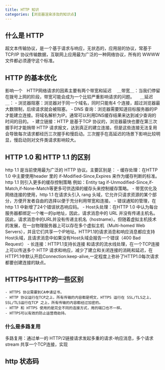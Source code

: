 ```yaml
---
title: HTTP 知识
categories: [浏览器渲染涉及的知识点]
---
```


## 什么是 HTTP 

超文本传输协议，是一个基于请求与响应，无状态的，应用层的协议，常基于 TCP/IP 协议传输数据，互联网上应用最为广泛的一种网络协议，所有的 WWWW 文件都必须遵守这个标准。

## HTTP 的基本优化
影响一个　HTTP网络请求的因素主要有两个带宽和延迟
　＿带宽＿：当我们停留在拨号上网的阶段，带宽可能会成为一个比较严重影响请求的问题。
　＿延迟＿：
    - 浏览器阻塞：浏览器对于同一个域名，同时只能有4 个连接，超过浏览器最大数限制，后续请求就会被阻塞。
    - DNS 查询：浏览器需要知道目标服务器的IP 才能建立连接。将域名解析为IP。通常可以利用DNS缓存结果来达到减少查询的时间的目的。
    - 建立链接：HTTP 是基于TCP 协议的，浏览器最快也要在第三次握手时才能捎带 HTTP 请求报文，达到真正的建立连接。但是这些连接无法复用会导致每次请求都经历三次握手和慢启动。三次握手在高延迟的场景下影响比较明显，慢启动则对文件类请求影响较大。

## HTTP 1.0  和 HTTP 1.1 的区别

http 1.1 是当前使用最为广泛的 HTTP 协议。主要区别是：
    - 缓存处理：在HTTP 1.0 中主要使用header 里的 if-Modified-Since,Expires 来作为缓存判断的标准。http 1.1 则引入更多的缓存控制策略 例如：Entity tag if-Unmodified-Since,if-Match,if-None-Match等更多可供选择的缓存头来控制缓存策略。
    - 带宽优化及网络连接的使用，http 1.1 在请求头引入 rang 头域，它允许只请求资源的某个部分，方便开发者自由的选择以便于充分利用带宽和连接。
    - 错误通知的管理，在 http 1.1 中新增了24个错误状态响应码。
    - Host头处理：在HTTP 1.0 中认为每台服务器都绑定一个唯一的ip地址，因此，请求消息中的 URL 并没有传递主机名。因此，请求消息中的URL并没有传递主机名（hostname）。但随着虚拟主机技术的发展，在一台物理服务器上可以存在多个虚拟主机（Multi-homed Web Servers），并且它们共享一个IP地址。HTTP1.1的请求消息和响应消息都应支持Host头域，且请求消息中如果没有Host头域会报告一个错误（400 Bad Request）
    - 长连接：HTTP1.1支持长连接 和请求的流水线处理，在一个TCP连接上可以传送多个 HTTP 请求和响应，减少了建立和关闭连接的消耗和延迟，在 HTTP1.1中默认开启Connection:keep-alive,一定程度上弥补了HTTP1.0每次请求都要创建连接的缺点。

## HTTPS与HTTP的一些区别
    - HTTPS 协议需要到CA申请证书，
    - HTTP 协议运行在TCP之上，所有传输的内容都是明文，HTTPS 运行在 SSL/TLS之上，SSL/TLS运行在TCP 之上，所有传输的内容都经过加密的。
    - HTTP 和 HTTPS 使用的是完全不同的连接方式，用的端口也不一样。
    - HTTPS可以有效的防止运营商劫持。
### 什么是多路复用
多路复用：通过单一的 HTTP/2链接请求发起多重的请求-响应消息，多个请求stream 共享一个TCP连接，实现

## http 状态码 
